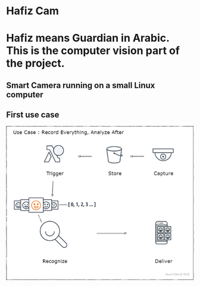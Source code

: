 # Hafiz Cam
# Hafiz means Guardian in Arabic. This is the computer vision part of the project.
## Smart Camera running on a small Linux computer  
## First use case
![Use Case One](https://github.com/davesdere/hafizCam/blob/master/HafizCam_v33.png)
